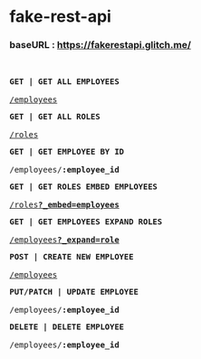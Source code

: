 # fake-rest-api

### **baseURL** : https://fakerestapi.glitch.me/
<br>

<pre>
<b>GET | GET ALL EMPLOYEES</b>

<a href="https://fakerestapi.glitch.me/employees">/employees</a> 
</pre>

<pre>
<b>GET | GET ALL ROLES</b>

<a href="https://fakerestapi.glitch.me/roles">/roles</a> 
</pre>

<pre>
<b>GET | GET EMPLOYEE BY ID</b>

<a>/employees/<b>:employee_id</b></a> 
</pre>

<pre>
<b>GET | GET ROLES EMBED EMPLOYEES</b>

<a href="https://fakerestapi.glitch.me/roles?_embed=employees">/roles<b>?_embed=employees</b></a> 
</pre>

<pre>
<b>GET | GET EMPLOYEES EXPAND ROLES</b>

<a href="https://fakerestapi.glitch.me/employees?_expand=role">/employees<b>?_expand=role</b></a> 
</pre>

<pre>
<b>POST | CREATE NEW EMPLOYEE</b>

<a href="https://fakerestapi.glitch.me/employees">/employees</a> 
</pre>

<pre>
<b>PUT/PATCH | UPDATE EMPLOYEE</b>

<a>/employees/<b>:employee_id</b></a> 
</pre>

<pre>
<b>DELETE | DELETE EMPLOYEE</b>

<a>/employees/<b>:employee_id</b></a> 
</pre>

